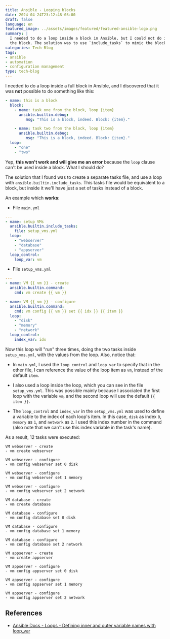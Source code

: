 ```yaml
---
title: Ansible - Looping blocks
date: 2024-04-24T23:12:48-03:00
draft: false
language: en
featured_image: ../assets/images/featured/featured-ansible-logo.png
summary: |
  I needed to do a loop inside a block in Ansible, but I could not do it - it was forbidden to use inside
  the block. The solution was to use `include_tasks` to mimic the block in another file.
categories: Tech-Blog
tags:
- ansible
- automation
- configuration management
type: tech-blog
---
```


I needed to do a loop inside a full block in Ansible, and I discovered that it was **not** possible to
do something like this:

```yaml
- name: this is a block
  block:
    - name: task one from the block, loop {item}
      ansible.builtin.debug:
         msg: "This is a block, indeed. Block: {item}."

    - name: task two from the block, loop {item}
      ansible.builtin.debug:
         msg: "This is a block, indeed. Block: {item}."
  loop:
    - "one"
    - "two"
```

Yep, **this won't work and will give me an error** because the `loop` clause can't be used inside a block. What I should do?

The solution that I found was to create a separate tasks file, and use a loop with `ansible.builtin.include_tasks`.
This tasks file would be equivalent to a block, but inside it we'll have just a set of tasks instead of a block.

An example which **works**:

- File `main.yml`

```yaml
---
- name: setup VMs
  ansible.builtin.include_tasks:
    file: setup_vms.yml
  loop:
    - "webserver"
    - "database"
    - "appserver"
  loop_control:
    loop_var: vm
```

- File `setup_vms.yml`

```yaml
---
- name: VM {{ vm }} - create
  ansible.builtin.command:
    cmd: vm create {{ vm }}

- name: VM {{ vm }} - configure
  ansible.builtin.command:
    cmd: vm config {{ vm }} set {{ idx }} {{ item }}
  loop:
    - "disk"
    - "memory"
    - "network"
  loop_control:
    index_var: idx
```

Now this loop will "run" three times, doing the two tasks inside `setup_vms.yml`, with the values from the loop. Also, notice that:

- In `main.yml`, I used the `loop_control` and `loop_var` to specify that in the other file, I can reference the value of the loop item as `vm`, instead of the default `item`.

- I also used a loop inside the loop, which you can see in the file `setup_vms.yml`. This was possible mainly because I associated the first loop with the variable `vm`, and the second loop will use the default `{{ item }}`.

- The `loop_control` and `index_var` in the `setup_vms.yml` was used to define a variable to the index of each loop's item. In this case, `disk` as index `0`, `memory` as `1`, and `network` as `2`. I used this index number in the command (also note that we can't use this index variable in the task's name).

As a result, 12 tasks were executed:

```plain
VM webserver - create
- vm create webserver

VM webserver - configure
- vm config webserver set 0 disk

VM webserver - configure
- vm config webserver set 1 memory

VM webserver - configure
- vm config webserver set 2 network

VM database - create
- vm create database

VM database - configure
- vm config database set 0 disk

VM database - configure
- vm config database set 1 memory

VM database - configure
- vm config database set 2 network

VM appserver - create
- vm create appserver

VM appserver - configure
- vm config appserver set 0 disk

VM appserver - configure
- vm config appserver set 1 memory

VM appserver - configure
- vm config appserver set 2 network
```

## References

- [Ansible Docs - Loops - Defining inner and outer variable names with loop_var](https://docs.ansible.com/ansible/latest/playbook_guide/playbooks_loops.html#defining-inner-and-outer-variable-names-with-loop-var)
